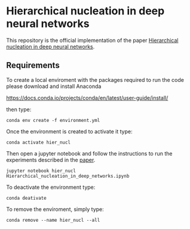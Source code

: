 # Hierarchical nucleation in deep neural networks

This repository is the official implementation of the paper [Hierarchical nucleation in deep neural networks](https://arxiv.org/abs/2007.03506).

## Requirements

To create a local enviroment with the packages required to run the code please download and install Anaconda

https://docs.conda.io/projects/conda/en/latest/user-guide/install/

then type:

```setup
conda env create -f environment.yml
```

<!-- The specific requirements we used to run the code are: python 3.8\ cython 0.29\ numpy 1.18\ matplotlib 3.1\ scipy 1.4\ scikt-learn 0.22\ jupyter notebook -->

Once the environment is created to activate it type:

```setup
conda activate hier_nucl
```
Then open a jupyter notebook and follow the instructions to run the experiments described in the [paper](https://arxiv.org/abs/2007.03506).

```setup
jupyter notebook hier_nucl Hierarchical_nucleation_in_deep_networks.ipynb
```

To deactivate the environment type:

```setup
conda deativate
```

To remove the enviroment, simply type:

```setup
conda remove --name hier_nucl --all
```
